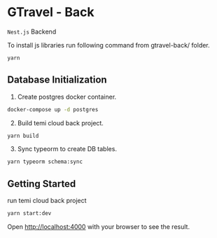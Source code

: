 # GTravel - Back

`Nest.js` Backend

To install js libraries run following command from gtravel-back/ folder.

```bash
yarn
```

## Database Initialization

1. Create postgres docker container.

```bash
docker-compose up -d postgres
```

2. Build temi cloud back project.

```bash
yarn build
```

3. Sync typeorm to create DB tables.

```bash
yarn typeorm schema:sync
```

<!-- TODO: add dummy data initialized instruction -->

## Getting Started

run temi cloud back project

```bash
yarn start:dev
```

Open [http://localhost:4000](http://localhost:4000) with your browser to see the result.
